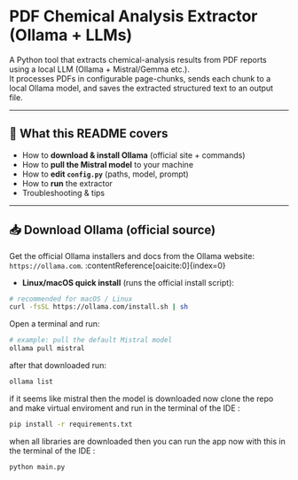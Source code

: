 # PDF Chemical Analysis Extractor (Ollama + LLMs)

A Python tool that extracts chemical-analysis results from PDF reports using a local LLM (Ollama + Mistral/Gemma etc.).  
It processes PDFs in configurable page-chunks, sends each chunk to a local Ollama model, and saves the extracted structured text to an output file.

---

## 🔧 What this README covers
- How to **download & install Ollama** (official site + commands)  
- How to **pull the Mistral model** to your machine  
- How to **edit `config.py`** (paths, model, prompt)  
- How to **run** the extractor  
- Troubleshooting & tips

---

## 📥 Download Ollama (official source)
Get the official Ollama installers and docs from the Ollama website: `https://ollama.com`. :contentReference[oaicite:0]{index=0}

- **Linux/macOS quick install** (runs the official install script):
```bash
# recommended for macOS / Linux
curl -fsSL https://ollama.com/install.sh | sh
```
Open a terminal and run:
```bash
# example: pull the default Mistral model
ollama pull mistral
```
after that downloaded run:
```bash
ollama list
```
if it seems like mistral then the model is downloaded
now clone the repo and make virtual enviroment and run in the terminal of the IDE :
```bash
pip install -r requirements.txt
```
when all libraries are downloaded then you can run the app now with this in the terminal of the IDE :
```bash
python main.py
```
